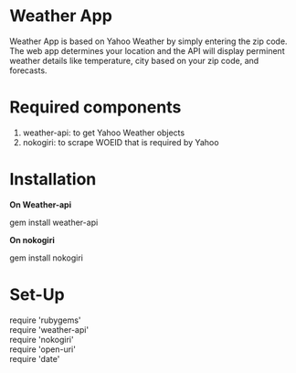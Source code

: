 # Weather App 
Weather App is based on Yahoo Weather by simply entering the zip code. The web app determines your location and the 
API will display perminent weather details like temperature, city based on your zip code, and forecasts.

# Required components

1. weather-api: to get Yahoo Weather objects
2. nokogiri: to scrape WOEID that is required by Yahoo

# Installation

**On Weather-api**

gem install weather-api

**On nokogiri**

gem install nokogiri

# Set-Up
require 'rubygems'<br>
require 'weather-api'<br>
require 'nokogiri'<br>
require 'open-uri'<br>
require 'date'<br>




